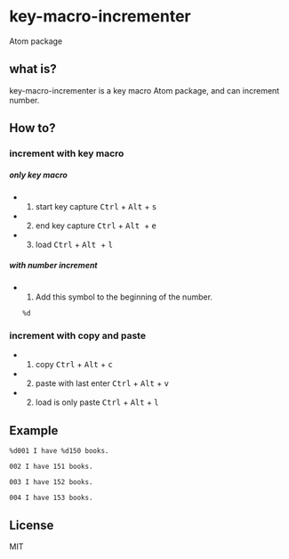 # key-macro-incrementer
Atom package

## what is?

key-macro-incrementer is a key macro Atom package, and can increment number.

## How to?

### increment with key macro
##### only key macro
  - 1. start key capture
    <kbd>Ctrl</kbd> + <kbd>Alt</kbd> + <kbd>s</kbd>

  - 2. end key capture
    <kbd>Ctrl</kbd> + <kbd> Alt </kbd> + <kbd>e</kbd>

  - 3. load
    <kbd>Ctrl</kbd> + <kbd> Alt </kbd> + <kbd>l</kbd>

##### with number increment
  - 1. Add this symbol to the beginning of the number.
    ~~~
    %d
    ~~~

### increment with copy and paste
  - 1. copy
    <kbd>Ctrl</kbd> + <kbd>Alt</kbd> + <kbd>c</kbd>
  - 2. paste with last enter
    <kbd>Ctrl</kbd> + <kbd>Alt</kbd> + <kbd>v</kbd>
  - 2. load is only paste
    <kbd>Ctrl</kbd> + <kbd>Alt</kbd> + <kbd>l</kbd>

## Example
~~~
%d001 I have %d150 books.

002 I have 151 books.

003 I have 152 books.

004 I have 153 books.
~~~

## License

MIT

